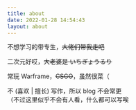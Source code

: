 ```yaml
---
title: about
date: 2022-01-28 14:54:43
layout: about
---
```


不想学习的带专生，~~大佬们带我走吧~~

二次元好哎，~~大老婆是 いちぎょうるり~~

常玩 Warframe，~~CSGO~~，虽然很菜（

不 (喜欢 | 擅长) 写作，所以 blog 不会常更  
（不过这里似乎不会有人看，什么都可以写唉
